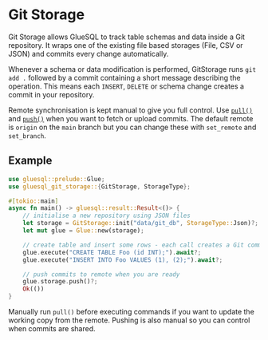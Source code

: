 # Git Storage

Git Storage allows GlueSQL to track table schemas and data inside a Git repository. It wraps one of the existing file based storages (File, CSV or JSON) and commits every change automatically.

Whenever a schema or data modification is performed, GitStorage runs `git add .` followed by a commit containing a short message describing the operation. This means each `INSERT`, `DELETE` or schema change creates a commit in your repository.

Remote synchronisation is kept manual to give you full control. Use [`pull()`](https://docs.rs/gluesql-git-storage/latest/gluesql_git_storage/struct.GitStorage.html#method.pull) and [`push()`](https://docs.rs/gluesql-git-storage/latest/gluesql_git_storage/struct.GitStorage.html#method.push) when you want to fetch or upload commits. The default remote is `origin` on the `main` branch but you can change these with `set_remote` and `set_branch`.

## Example

```rust
use gluesql::prelude::Glue;
use gluesql_git_storage::{GitStorage, StorageType};

#[tokio::main]
async fn main() -> gluesql::result::Result<()> {
    // initialise a new repository using JSON files
    let storage = GitStorage::init("data/git_db", StorageType::Json)?;
    let mut glue = Glue::new(storage);

    // create table and insert some rows - each call creates a Git commit
    glue.execute("CREATE TABLE Foo (id INT);").await?;
    glue.execute("INSERT INTO Foo VALUES (1), (2);").await?;

    // push commits to remote when you are ready
    glue.storage.push()?;
    Ok(())
}
```

Manually run `pull()` before executing commands if you want to update the working copy from the remote. Pushing is also manual so you can control when commits are shared.

